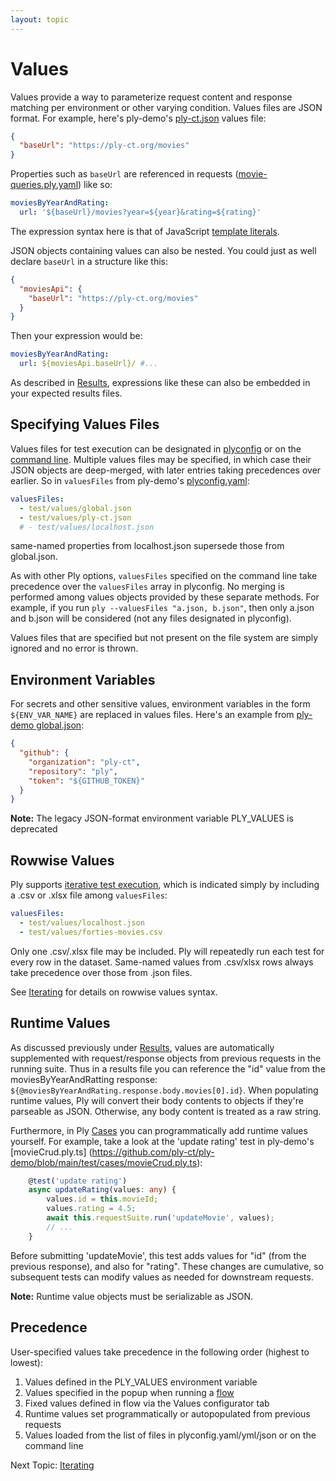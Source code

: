 ```yaml
---
layout: topic
---
```

# Values
Values provide a way to parameterize request content and response matching per environment or other varying condition. Values files are JSON format.
For example, here's ply-demo's [ply-ct.json](https://github.com/ply-ct/ply-demo/blob/main/test/values/ply-ct.json) values file:
```json
{
  "baseUrl": "https://ply-ct.org/movies"
}
```
Properties such as `baseUrl` are referenced in requests ([movie-queries.ply.yaml](https://github.com/ply-ct/ply-demo/blob/main/test/requests/movie-queries.ply.yaml))
like so:
```yaml
moviesByYearAndRating:
  url: '${baseUrl}/movies?year=${year}&rating=${rating}'
```
The expression syntax here is that of JavaScript [template literals](https://developer.mozilla.org/en-US/docs/Web/JavaScript/Reference/Template_literals). 

JSON objects containing values can also be nested. You could just as well declare `baseUrl` in a structure like this:
```json
{
  "moviesApi": {
    "baseUrl": "https://ply-ct.org/movies"
  }
}
```
Then your expression would be:
```yaml
moviesByYearAndRating:
  url: ${moviesApi.baseUrl}/ #...
```

As described in [Results](results), expressions like these can also be embedded in your expected results files.

## Specifying Values Files
Values files for test execution can be designated in [plyconfig](config) or on the [command line](cli).
Multiple values files may be specified, in which case their JSON objects are deep-merged, with later entries taking precedences over earlier.
So in `valuesFiles` from ply-demo's [plyconfig.yaml](https://github.com/ply-ct/ply-demo/blob/main/plyconfig.yaml):
```yaml
valuesFiles:
  - test/values/global.json
  - test/values/ply-ct.json
  # - test/values/localhost.json
```
same-named properties from localhost.json supersede those from global.json.

As with other Ply options, `valuesFiles` specified on the command line take precedence over the `valuesFiles` array in plyconfig.
No merging is performed among values objects provided by these separate methods. For example, if you run `ply --valuesFiles "a.json, b.json"`, then
only a.json and b.json will be considered (not any files designated in plyconfig).

Values files that are specified but not present on the file system are simply ignored and no error is thrown.

## Environment Variables
For secrets and other sensitive values, environment variables in the form `${ENV_VAR_NAME}` are replaced in values files. Here's an example
from [ply-demo global.json](https://github.com/ply-ct/ply-demo/blob/main/test/values/global.json):
```json
{
  "github": {
    "organization": "ply-ct",
    "repository": "ply",
    "token": "${GITHUB_TOKEN}"
  }  
}
```
**Note:** The legacy JSON-format environment variable PLY_VALUES is deprecated


## Rowwise Values
Ply supports [iterative test execution](iterate), which is indicated simply by including a .csv or .xlsx file among `valuesFiles`:
```yaml
valuesFiles:
  - test/values/localhost.json
  - test/values/forties-movies.csv
```
Only one .csv/.xlsx file may be included. Ply will repeatedly run each test for every row in the dataset. Same-named values from .csv/xlsx rows
always take precedence over those from .json files.

See [Iterating](iterate#syntax) for details on rowwise values syntax.

## Runtime Values
As discussed previously under [Results](results#runtime-values), values are automatically supplemented with request/response objects from previous requests
in the running suite. Thus in a results file you can reference the "id" value from the moviesByYearAndRatting response: `${@moviesByYearAndRating.response.body.movies[0].id}`.
When populating runtime values, Ply will convert their body contents to objects if they're parseable as JSON. Otherwise, any body content is treated as a raw string.

Furthermore, in Ply [Cases](cases) you can programmatically add runtime values yourself. For example, take a look at the 'update rating' test in ply-demo's 
[movieCrud.ply.ts] (https://github.com/ply-ct/ply-demo/blob/main/test/cases/movieCrud.ply.ts):
```typescript
    @test('update rating')
    async updateRating(values: any) {
        values.id = this.movieId;
        values.rating = 4.5;
        await this.requestSuite.run('updateMovie', values);
        // ...
    }
```
Before submitting 'updateMovie', this test adds values for "id" (from the previous response), and also for "rating".
These changes are cumulative, so subsequent tests can modify values as needed for downstream requests.

**Note:** Runtime value objects must be serializable as JSON.

## Precedence
User-specified values take precedence in the following order (highest to lowest):
  1. Values defined in the PLY_VALUES environment variable
  1. Values specified in the popup when running a [flow](flows)
  1. Fixed values defined in flow via the Values configurator tab
  1. Runtime values set programmatically or autopopulated from previous requests
  1. Values loaded from the list of files in plyconfig.yaml/yml/json or on the command line

Next Topic: [Iterating](iterate)
